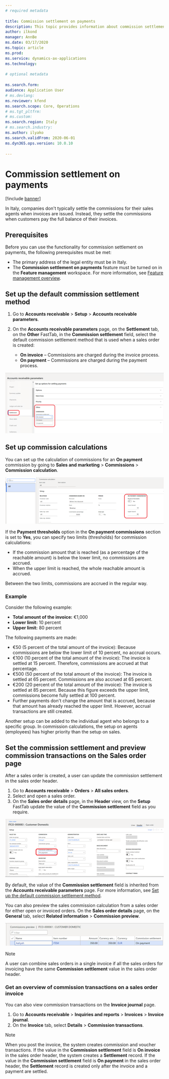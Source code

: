 ```yaml
---
# required metadata

title: Commission settlement on payments
description: This topic provides information about commission settlement on payments.
author: ilkond
manager: AnnBe
ms.date: 03/17/2020
ms.topic: article
ms.prod: 
ms.service: dynamics-ax-applications
ms.technology: 

# optional metadata

ms.search.form: 
audience: Application User
# ms.devlang: 
ms.reviewer: kfend
ms.search.scope: Core, Operations
# ms.tgt_pltfrm: 
# ms.custom: 
ms.search.region: Italy
# ms.search.industry: 
ms.author: ilyako
ms.search.validFrom: 2020-06-01
ms.dyn365.ops.version: 10.0.10

---
```


# Commission settlement on payments

[!include [banner](../includes/banner.md)]

In Italy, companies don't typically settle the commissions for their sales agents when invoices are issued. Instead, they settle the commissions when customers pay the full balance of their invoices.

## Prerequisites

Before you can use the functionality for commission settlement on payments, the following prerequisites must be met:

- The primary address of the legal entity must be in Italy.
- The **Commission settlement on payments** feature must be turned on in the **Feature management** workspace. For more information, see [Feature management overview](../../fin-and-ops/get-started/feature-management/feature-management-overview.md).

## Set up the default commission settlement method

1. Go to **Accounts receivable** \> **Setup** \> **Accounts receivable parameters**.
2. On the **Accounts receivable parameters** page, on the **Settlement** tab, on the **Other** FastTab, in the **Commission settlement** field, select the default commission settlement method that is used when a sales order is created:

    - **On invoice** – Commissions are charged during the invoice process.
    - **On payment** – Commissions are charged during the payment process.

![Accounts receivable parameters](media/emea-ita-exil-commission-setup-parameters.PNG)

## Set up commission calculations

You can set up the calculation of commissions for an **On payment** commission by going to **Sales and marketing** \> **Commissions** \> **Commission calculation**.

![Commission calculation setup](media/emea-ita-exil-commission-%20calculation-setup.PNG)

If the **Payment thresholds** option in the **On payment commissions** section is set to **Yes**, you can specify two limits (thresholds) for commission calculations:

- If the commission amount that is reached (as a percentage of the reachable amount) is below the lower limit, no commissions are accrued.
- When the upper limit is reached, the whole reachable amount is accrued.

Between the two limits, commissions are accrued in the regular way.

### Example

Consider the following example:

- **Total amount of the invoice:** €1,000
- **Lower limit:** 10 percent
- **Upper limit:** 80 percent

The following payments are made:

- €50 (5 percent of the total amount of the invoice): Because commissions are below the lower limit of 10 percent, no accrual occurs.
- €100 (10 percent of the total amount of the invoice): The invoice is settled at 15 percent. Therefore, commissions are accrued at that percentage.
- €500 (50 percent of the total amount of the invoice): The invoice is settled at 65 percent. Commissions are also accrued at 65 percent.
- €200 (20 percent of the total amount of the invoice): The invoice is settled at 85 percent. Because this figure exceeds the upper limit, commissions become fully settled at 100 percent.
- Further payments don't change the amount that is accrued, because that amount has already reached the upper limit. However, accrual transactions are still created.

Another setup can be added to the individual agent who belongs to a specific group. In commission calculations, the setup on agents (employees) has higher priority than the setup on sales.

## Set the commission settlement and preview commission transactions on the Sales order page

After a sales order is created, a user can update the commission settlement in the sales order header.

1. Go to **Accounts receivable** \> **Orders** \> **All sales orders**.
2. Select and open a sales order.
3. On the **Sales order details** page, in the **Header** view, on the **Setup** FastTab update the value of the **Commission settlement** field as you require.

![Commission settlement on the sales order](media/emea-ita-exil-commission-sales-order.png)

By default, the value of the **Commission settlement** field is inherited from the **Accounts receivable parameters** page. For more information, see [Set up the default commission settlement method](emea-ita-exil-commission-settlement.md#Set-up-commission-settlement-by-default).

You can also preview the sales commission calculation from a sales order for either open or invoiced orders. On the **Sales order details** page, on the **General** tab, select **Related information** \> **Commission preview**.

![Preview commission transactions](media/emea-ita-exil-commission-preview.PNG)

> [!NOTE]
> A user can combine sales orders in a single invoice if all the sales orders for invoicing have the same **Commission settlement** value in the sales order header.

### Get an overview of commission transactions on a sales order invoice

You can also view commission transactions on the **Invoice journal** page.

1. Go to **Accounts receivable** \> **Inquiries and reports** \> **Invoices** \> **Invoice journal**.
2. On the **Invoice** tab, select **Details** \> **Commission transactions**.

> [!NOTE]
> When you post the invoice, the system creates commission and voucher transactions. If the value in the **Commission settlement** field is **On invoice** in the sales order header, the system creates a **Settlement** record. If the value in the **Commission settlement** field is **On payment** in the sales order header, the **Settlement** record is created only after the invoice and a payment are settled.
